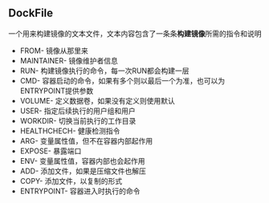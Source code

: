 ## DockFile

一个用来构建镜像的文本文件，文本内容包含了一条条**构建镜像**所需的指令和说明


* FROM- 镜像从那里来
* MAINTAINER- 镜像维护者信息
* RUN- 构建镜像执行的命令，每一次RUN都会构建一层
* CMD- 容器启动的命令，如果有多个则以最后一个为准，也可以为ENTRYPOINT提供参数
* VOLUME- 定义数据卷，如果没有定义则使用默认
* USER- 指定后续执行的用户组和用户
* WORKDIR- 切换当前执行的工作目录
* HEALTHCHECH- 健康检测指令
* ARG- 变量属性值，但不在容器内部起作用
* EXPOSE- 暴露端口
* ENV- 变量属性值，容器内部也会起作用
* ADD- 添加文件，如果是压缩文件也解压
* COPY- 添加文件，以复制的形式
* ENTRYPOINT- 容器进入时执行的命令
